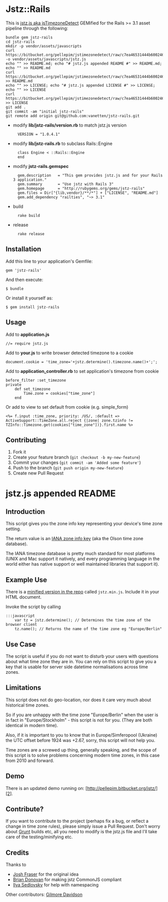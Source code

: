 # Jstz::Rails

This is [jstz.js aka jsTimezoneDetect](https://bitbucket.org/pellepim/jstimezonedetect/) GEMified for the Rails >= 3.1 asset pipeline through the following:

	bundle gem jstz-rails
	cd jstz-rails
	mkdir -p vendor/assets/javascripts
	curl https://bitbucket.org/pellepim/jstimezonedetect/raw/c7ea46531444b600246fe651bc9feb66a7593be5/jstz.js -o vendor/assets/javascripts/jstz.js
	echo "" >> README.md; echo "# jstz.js appended README #" >> README.md; echo "" >> README.md
	curl https://bitbucket.org/pellepim/jstimezonedetect/raw/c7ea46531444b600246fe651bc9feb66a7593be5/README.md >> README.md
	echo "" >> LICENSE; echo "# jstz.js appended LICENSE #" >> LICENSE; echo "" >> LICENSE
	curl https://bitbucket.org/pellepim/jstimezonedetect/raw/c7ea46531444b600246fe651bc9feb66a7593be5/LICENCE.txt >> LICENSE
	git add .
	git commit -am "initial jstz-rails"
	git remote add origin git@github.com:vanetten/jstz-rails.git

* modify **lib/jstz-rails/version.rb** to match jstz.js version

		VERSION = "1.0.4.1"

* modify **lib/jstz-rails.rb** to subclass Rails::Engine

		class Engine < ::Rails::Engine
		end

* modify **jstz-rails.gemspec**

		gem.description   = "This gem provides jstz.js and for your Rails 3 application."
		gem.summary       = "Use jstz with Rails 3"
		gem.homepage      = "http://rubygems.org/gems/jstz-rails"
		gem.files = Dir["{lib,vendor}/**/*"] + ["LICENSE", "README.md"]
		gem.add_dependency "railties", "~> 3.1"

* build

		rake build

* release

		rake release

## Installation

Add this line to your application's Gemfile:

    gem 'jstz-rails'

And then execute:

    $ bundle

Or install it yourself as:

    $ gem install jstz-rails

## Usage

Add to **application.js**

	//= require jstz.js

Add to **your.js** to write browser detected timezone to a cookie

	document.cookie = 'time_zone='+jstz.determine().timezone.name()+';';

Add to **application_controller.rb** to set application's timezone from cookie

	before_filter :set_timezone
	private
		def set_timezone
			Time.zone = cookies["time_zone"]
		end

Or add to view to set default from cookie (e.g. simple_form)

	<%= f.input :time_zone, priority: /US/, :default => ActiveSupport::TimeZone.all.reject {|zone| zone.tzinfo != TZInfo::Timezone.get(cookies["time_zone"])}.first.name %>
	
## Contributing

1. Fork it
2. Create your feature branch (`git checkout -b my-new-feature`)
3. Commit your changes (`git commit -am 'Added some feature'`)
4. Push to the branch (`git push origin my-new-feature`)
5. Create new Pull Request

# jstz.js appended README #

## Introduction

This script gives you the zone info key representing your device's time zone setting. 

The return value is an [IANA zone info key][1] (aka the Olson time zone database).

The IANA timezone database is pretty much standard for most platforms (UNIX and Mac support it natively, and every programming language in the world either has native support or well maintained libraries that support it).

## Example Use

There is a [minified version in the repo][3] called `jstz.min.js`. Include it in your HTML document.

Invoke the script by calling

    :::javascript
        var tz = jstz.determine(); // Determines the time zone of the browser client
        tz.name(); // Returns the name of the time zone eg "Europe/Berlin"

## Use Case

The script is useful if you do not want to disturb your users with questions about what time zone they are in. You can rely on this script to give you a key that is usable for server side datetime normalisations across time zones. 

## Limitations

This script does not do geo-location, nor does it care very much about historical time zones. 

So if you are unhappy with the time zone "Europe/Berlin" when the user is in fact in "Europe/Stockholm" - this script is not for you. (They are both identical in modern time).

Also, if it is important to you to know that in Europe/Simferopool (Ukraine) the UTC offset before 1924 was +2.67, sorry, this script will not help you.

Time zones are a screwed up thing, generally speaking, and the scope of this script is to solve problems concerning modern time zones, in this case from 2010 and forward.

## Demo

There is an updated demo running on: [http://pellepim.bitbucket.org/jstz/][2].

## Contribute?

If you want to contribute to the project (perhaps fix a bug, or reflect a change in time zone rules), please simply issue a Pull Request. Don't worry about [Grunt][4] builds etc, all you need to modify is the jstz.js file and I'll take care of the testing/minifying etc.

## Credits

Thanks to
  
  - [Josh Fraser][5] for the original idea
  - [Brian Donovan][6] for making jstz CommonJS compliant
  - [Ilya Sedlovsky][7] for help with namespacing

Other contributors:
[Gilmore Davidson][8]

[1]: http://www.iana.org/time-zones
[2]: http://pellepim.bitbucket.org/jstz/
[3]: https://bitbucket.org/pellepim/jstimezonedetect/src
[4]: https://github.com/gruntjs/grunt
[5]: http://www.onlineaspect.com/about/
[6]: https://bitbucket.org/eventualbuddha
[7]: https://bitbucket.org/purebill
[8]: https://bitbucket.org/gdavidson
